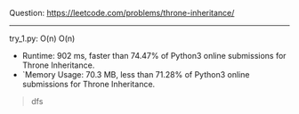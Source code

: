 Question: https://leetcode.com/problems/throne-inheritance/

---

try_1.py: O(n) O(n)

* Runtime: 902 ms, faster than 74.47% of Python3 online submissions for Throne Inheritance.
* `Memory Usage: 70.3 MB, less than 71.28% of Python3 online submissions for Throne Inheritance.

> dfs
